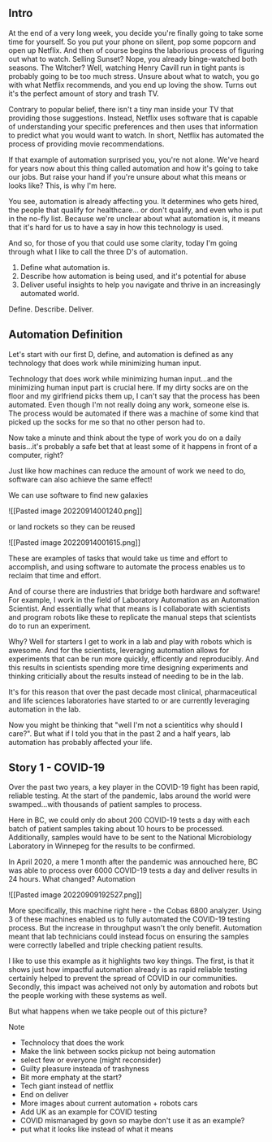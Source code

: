 ## Intro
At the end of a very long week, you decide you're finally going to take some time for yourself. So you put your phone on silent, pop some popcorn and open up Netflix. And then of course begins the laborious process of figuring out what to watch. Selling Sunset? Nope, you already binge-watched both seasons. The Witcher? Well, watching Henry Cavill run in tight pants is probably going to be too much stress. Unsure about what to watch, you go with what Netflix recommends, and you end up loving the show. Turns out it's the perfect amount of story and trash TV.

Contrary to popular belief, there isn't a tiny man inside your TV that providing those suggestions. Instead, Netflix uses software that is capable of understanding your specific preferences and then uses that information to predict what you would want to watch. In short, Netflix has automated the process of providing movie recommendations.

If that example of automation surprised you, you're not alone. We've heard for years now about this thing called automation and how it's going to take our jobs. But raise your hand if you're unsure about what this means or looks like? This, is why I'm here.

You see, automation is already affecting you. It determines who gets hired, the people that qualify for healthcare... or don't qualify, and even who is put in the no-fly list. Because we're unclear about what automation is, it means that it's hard for us to have a say in how this technology is used.

And so, for those of you that could use some clarity, today I'm going through what I like to call the three D's of automation. 

1. Define what automation is.
2. Describe how automation is being used, and it's potential for abuse
3. Deliver useful insights to help you navigate and thrive in an increasingly automated world.

Define. Describe. Deliver.

<!-- My hope that by the end of this talk, you'll not only understand what automation is but more importantly be empowered to have a say in whether this technology will be positive for just a select few or for everyone.-->


## Automation Definition

Let's start with our first D, define, and automation is defined as any technology that does work while minimizing human input. 

Technology that does work while minimizing human input...and the minimizing human input part is crucial here. If my dirty socks are on the floor and my girlfriend picks them up, I can't say that the process has been automated. Even though I'm not really doing any work, someone else is. The process would be automated if there was a machine of some kind that picked up the socks for me so that no other person had to. 

Now take a minute and think about the type of work you do on a daily basis...it's probably a safe bet that at least some of it happens in front of a computer, right? 

Just like how machines can reduce the amount of work we need to do, software can also achieve the same effect! 

We can use software to find new galaxies

![[Pasted image 20220914001240.png]]

or land rockets so they can be reused

![[Pasted image 20220914001615.png]]

These are examples of tasks that would take us time and effort to accomplish, and using software to automate the process enables us to reclaim that time and effort.

And of course there are industries that bridge both hardware and software! For example, I work in the field of Laboratory Automation as an Automation Scientist. And essentially what that means is I collaborate with scientists and program robots like these to replicate the manual steps that scientists do to run an experiment. 

Why? Well for starters I get to work in a lab and play with robots which is awesome. And for the scientists, leveraging automation allows for experiments that can be run more quickly, efficently and reproducibly. And this results in scientists spending more time designing experiments and thinking criticially about the results instead of needing to be in the lab.

It's for this reason that over the past decade most clinical, pharmaceutical and life sciences laboratories have started to or are currently leveraging automation in the lab.

Now you might be thinking that "well I'm not a scientitics why should I care?". But what if I told you that in the past 2 and a half years, lab automation has probably affected your life.


## Story 1 - COVID-19

Over the past two years, a key player in the COVID-19 fight has been rapid, reliable testing. At the start of the pandemic, labs around the world were swamped...with thousands of patient samples to process. 

Here in BC, we could only do about 200 COVID-19 tests a day with each batch of patient samples taking about 10 hours to be processed. Additionally, samples would have to be sent to the National Microbiology Laboratory in Winnepeg for the results to be confirmed.

In April 2020, a mere 1 month after the pandemic was annouched here, BC was able to process over 6000 COVID-19 tests a day and deliver results in 24 hours. What changed? Automation

![[Pasted image 20220909192527.png]]

More specifically, this machine right here - the Cobas 6800 analyzer. Using 3 of these machines enabled us to fully automated the COVID-19 testing process. But the increase in throughput wasn't the only benefit. Automation meant that lab technicians could instead focus on ensuring the samples were correctly labelled and triple checking patient results.

I like to use this example as it highlights two key things. The first, is that it shows just how impactful automation already is as rapid reliable testing certainly helped to prevent the spread of COVID in our communities. Secondly, this impact was acheived not only by automation and robots but the people working with these systems as well.

But what happens when we take people out of this picture?

<!--
1. Recieve nasal swab or saliva samples 
2. Barcode samples and enter info into LIMS
3. Add a solution to inactivate virus and release it's genetic material if it was present
4. Extract the genetic material
6. Using a technique called PCR amplify only viral DNA
7. Technician anlyzes the data to determine which samples are COVID-positive.
-->


Note

- Technolocy that does the work
- Make the link between socks pickup not being automation
- select few or everyone (might reconsider)
- Guilty pleasure insteada of trashyness
- Bit more emphaty at the start?
- Tech giant instead of netflix
- End on deliver
- More images about current automation + robots cars
- Add UK as an example for COVID testing
- COVID mismanaged by govn so maybe don't use it as an example?
- put what it looks like instead of what it means